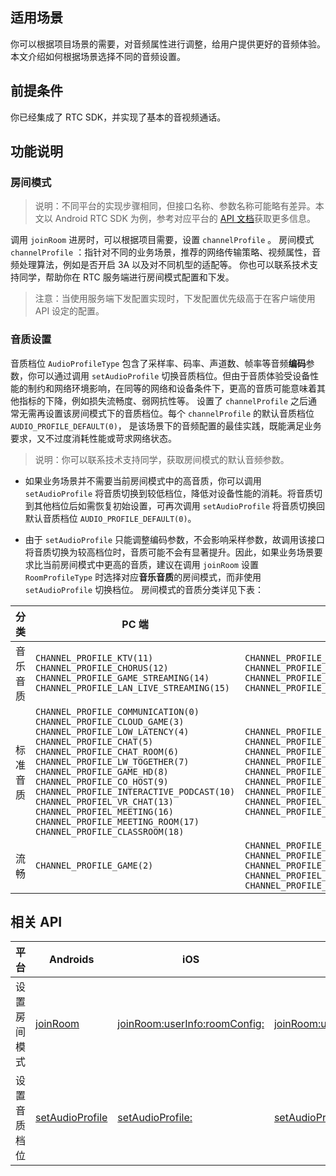 ## 适用场景

你可以根据项目场景的需要，对音频属性进行调整，给用户提供更好的音频体验。本文介绍如何根据场景选择不同的音频设置。

## 前提条件

你已经集成了 RTC SDK，并实现了基本的音视频通话。

## 功能说明

### 房间模式

> 说明：不同平台的实现步骤相同，但接口名称、参数名称可能略有差异。本文以 Android RTC SDK 为例，参考对应平台的 [API 文档](81201.md#api)获取更多信息。

调用 `joinRoom` 进房时，可以根据项目需要，设置 `channelProfile` 。
房间模式 `channelProfile` ：指针对不同的业务场景，推荐的网络传输策略、视频属性，音频处理算法，例如是否开启 3A 以及对不同机型的适配等。
你也可以联系技术支持同学，帮助你在 RTC 服务端进行房间模式配置和下发。

> 注意：当使用服务端下发配置实现时，下发配置优先级高于在客户端使用 API 设定的配置。



### 音质设置

音质档位 `AudioProfileType` 包含了采样率、码率、声道数、帧率等音频**编码**参数，你可以通过调用 `setAudioProfile` 切换音质档位。但由于音质体验受设备性能的制约和网络环境影响，在同等的网络和设备条件下，更高的音质可能意味着其他指标的下降，例如损失流畅度、弱网抗性等。
设置了 `channelProfile` 之后通常无需再设置该房间模式下的音质档位。每个 `channelProfile` 的默认音质档位 `AUDIO_PROFILE_DEFAULT(0)`， 是该场景下的音频配置的最佳实践，既能满足业务要求，又不过度消耗性能或苛求网络状态。
> 说明：你可以联系技术支持同学，获取房间模式的默认音频参数。

- 如果业务场景并不需要当前房间模式中的高音质，你可以调用 `setAudioProfile` 将音质切换到较低档位，降低对设备性能的消耗。将音质切到其他档位后如需恢复初始设置，可再次调用 `setAudioProfile` 将音质切换回默认音质档位 `AUDIO_PROFILE_DEFAULT(0)`。

- 由于 `setAudioProfile` 只能调整编码参数，不会影响采样参数，故调用该接口将音质切换为较高档位时，音质可能不会有显著提升。因此，如果业务场景要求比当前房间模式中更高的音质，建议在调用 `joinRoom` 设置 `RoomProfileType` 时选择对应**音乐音质**的房间模式，而非使用 `setAudioProfile` 切换档位。
房间模式的音质分类详见下表：

| 分类 | PC 端 | 移动端 |
| --- | --- | --- |
| 音乐音质 | `CHANNEL_PROFILE_KTV(11)`  `CHANNEL_PROFILE_CHORUS(12)`  `CHANNEL_PROFILE_GAME_STREAMING(14)`  `CHANNEL_PROFILE_LAN_LIVE_STREAMING(15)` | `CHANNEL_PROFILE_KTV(11)`  `CHANNEL_PROFILE_CHORUS(12)`  `CHANNEL_PROFILE_GAME_STREAMING(14)`  `CHANNEL_PROFILE_LAN_LIVE_STREAMING(15)` |
| 标准音质 | `CHANNEL_PROFILE_COMMUNICATION(0)`  `CHANNEL_PROFILE_CLOUD_GAME(3)`  `CHANNEL_PROFILE_LOW_LATENCY(4)`  `CHANNEL_PROFILE_CHAT(5)`  `CHANNEL_PROFILE_CHAT_ROOM(6)`  `CHANNEL_PROFILE_LW_TOGETHER(7)`  `CHANNEL_PROFILE_GAME_HD(8)`  `CHANNEL_PROFILE_CO_HOST(9)`  `CHANNEL_PROFILE_INTERACTIVE_PODCAST(10)`  `CHANNEL_PROFIEL_VR_CHAT(13)`  `CHANNEL_PROFIEL_MEETING(16)`  `CHANNEL_PROFILE_MEETING_ROOM(17)`  `CHANNEL_PROFILE_CLASSROOM(18)` | `CHANNEL_PROFILE_CLOUD_GAME(3)`  `CHANNEL_PROFILE_LOW_LATENCY(4)`  `CHANNEL_PROFILE_CHAT_ROOM(6)`  `CHANNEL_PROFILE_LW_TOGETHER(7)`  `CHANNEL_PROFILE_GAME_HD(8)`  `CHANNEL_PROFILE_CO_HOST(9)`  `CHANNEL_PROFILE_INTERACTIVE_PODCAST(10)`  `CHANNEL_PROFIEL_VR_CHAT(13)`  `CHANNEL_PROFILE_MEETING_ROOM(17)` |
| 流畅 | `CHANNEL_PROFILE_GAME(2)` | `CHANNEL_PROFILE_COMMUNICATION(0)`  `CHANNEL_PROFILE_GAME(2)`  `CHANNEL_PROFILE_CHAT(5)`  `CHANNEL_PROFIEL_MEETING(16)`  `CHANNEL_PROFILE_CLASSROOM(18)` |


## 相关 API

|平台|Androids|iOS|Mac|Windows|Web|
|--|--|--|--|--|--|
|设置房间模式|[joinRoom](Android-api#joinroom)|[joinRoom:userInfo:roomConfig:](iOS-api#ByteRTCRoom-joinroom-userinfo-roomconfig)|[joinRoom:userInfo:roomConfig:](macOS-api#ByteRTCRoom-joinroom-userinfo-roomconfig)|[joinRoom](Windows-api#IRTCRoom-joinroom)|[joinRoom](Web-api.md#joinroom)|
|设置音质档位|[setAudioProfile](Android-api#setaudioprofile)|[setAudioProfile:](iOS-api#setaudioprofile)|[setAudioProfile:](macOS-api#setaudioprofile)|[setAudioProfile](Windows-api#setaudioprofile)|[setAudioProfile](Web-api.md#setaudioprofile)|